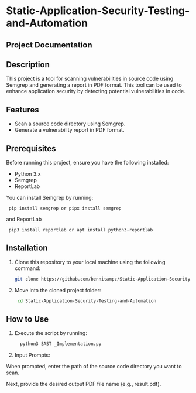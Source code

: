 # Static-Application-Security-Testing-and-Automation
## Project Documentation

## Description
This project is a tool for scanning vulnerabilities in source code using Semgrep and generating a report in PDF format. This tool can be used to enhance application security by detecting potential vulnerabilities in code.

## Features
- Scan a source code directory using Semgrep.
- Generate a vulnerability report in PDF format.

## Prerequisites
Before running this project, ensure you have the following installed:
- Python 3.x
- Semgrep
- ReportLab

You can install Semgrep by running:

     pip install semgrep or pipx install semgrep

and ReportLab 

     pip3 install reportlab or apt install python3-reportlab

## Installation

1. Clone this repository to your local machine using the following command:
   
   ```bash
   git clone https://github.com/bennitampz/Static-Application-Security-Testing-and-Automation


3. Move into the cloned project folder:
   ```bash
    cd Static-Application-Security-Testing-and-Automation

## How to Use

1. Execute the script by running:
   ```bash
     python3 SAST _Implementation.py

2. Input Prompts:

  When prompted, enter the path of the source code directory you want to scan.

  Next, provide the desired output PDF file name (e.g., result.pdf).

